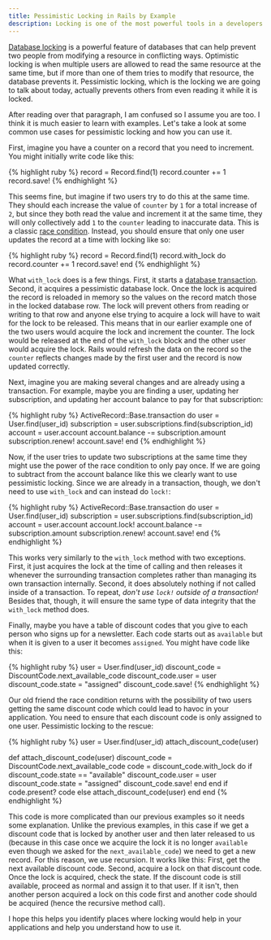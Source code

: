 ```yaml
---
title: Pessimistic Locking in Rails by Example
description: Locking is one of the most powerful tools in a developers chest to ensure data consistency, but it the documentation can be confusing. Peter guides you through how to use it properly with examples.
---
```


[Database locking](https://en.wikipedia.org/wiki/Lock_(database)) is a powerful feature of databases that can help prevent two people from modifying a resource in conflicting ways. Optimistic locking is when multiple users are allowed to read the same resource at the same time, but if more than one of them tries to modify that resource, the database prevents it. Pessimistic locking, which is the locking we are going to talk about today, actually prevents others from even reading it while it is locked.

After reading over that paragraph, I am confused so I assume you are too. I think it is much easier to learn with examples. Let's take a look at some common use cases for pessimistic locking and how you can use it.

First, imagine you have a counter on a record that you need to increment. You might initially write code like this:

{% highlight ruby %}
record = Record.find(1)
record.counter += 1
record.save!
{% endhighlight %}

This seems fine, but imagine if two users try to do this at the same time. They should each increase the value of `counter` by `1` for a total increase of `2`, but since they both read the value and increment it at the same time, they will only collectively add `1` to the `counter` leading to inaccurate data. This is a classic [race condition](https://en.wikipedia.org/wiki/Race_condition). Instead, you should ensure that only one user updates the record at a time with locking like so:

{% highlight ruby %}
record = Record.find(1)
record.with_lock do
  record.counter += 1
  record.save!
end
{% endhighlight %}

What `with_lock` does is a few things. First, it starts a [database transaction](https://en.wikipedia.org/wiki/Database_transaction). Second, it acquires a pessimistic database lock. Once the lock is acquired the record is reloaded in memory so the values on the record match those in the locked database row. The lock will prevent others from reading or writing to that row and anyone else trying to acquire a lock will have to wait for the lock to be released. This means that in our earlier example one of the two users would acquire the lock and increment the counter. The lock would be released at the end of the `with_lock` block and the other user would acquire the lock. Rails would refresh the data on the record so the `counter` reflects changes made by the first user and the record is now updated correctly.

Next, imagine you are making several changes and are already using a transaction. For example, maybe you are finding a user, updating her subscription, and updating her account balance to pay for that subscription:

{% highlight ruby %}
ActiveRecord::Base.transaction do
  user = User.find(user_id)
  subscription = user.subscriptions.find(subscription_id)
  account = user.account
  account.balance -= subscription.amount
  subscription.renew!
  account.save!
end
{% endhighlight %}

Now, if the user tries to update two subscriptions at the same time they might use the power of the race condition to only pay once. If we are going to subtract from the account balance like this we clearly want to use pessimistic locking. Since we are already in a transaction, though, we don't need to use `with_lock` and can instead do `lock!`:

{% highlight ruby %}
ActiveRecord::Base.transaction do
  user = User.find(user_id)
  subscription = user.subscriptions.find(subscription_id)
  account = user.account
  account.lock!
  account.balance -= subscription.amount
  subscription.renew!
  account.save!
end
{% endhighlight %}

This works very similarly to the `with_lock` method with two exceptions. First, it just acquires the lock at the time of calling and then releases it whenever the surrounding transaction completes rather than managing its own transaction internally. Second, it does absolutely nothing if not called inside of a transaction. To repeat, *don't use `lock!` outside of a transaction!* Besides that, though, it will ensure the same type of data integrity that the `with_lock` method does.

Finally, maybe you have a table of discount codes that you give to each person who signs up for a newsletter. Each code starts out as `available` but when it is given to a user it becomes `assigned`. You might have code like this:

{% highlight ruby %}
user = User.find(user_id)
discount_code = DiscountCode.next_available_code
discount_code.user = user
discount_code.state = "assigned"
discount_code.save!
{% endhighlight %}

Our old friend the race condition returns with the possibility of two users getting the same discount code which could lead to havoc in your application. You need to ensure that each discount code is only assigned to one user. Pessimistic locking to the rescue:

{% highlight ruby %}
user = User.find(user_id)
attach_discount_code(user)

def attach_discount_code(user)
  discount_code = DiscountCode.next_available_code
  code = discount_code.with_lock do
    if discount_code.state == "available"
      discount_code.user = user
      discount_code.state = "assigned"
      discount_code.save!
    end
  end
  if code.present?
    code
  else
    attach_discount_code(user)
  end
end
{% endhighlight %}

This code is more complicated than our previous examples so it needs some explanation. Unlike the previous examples, in this case if we get a discount code that is locked by another user and then later released to us (because in this case once we acquire the lock it is no longer `available` even though we asked for the `next_available_code`) we need to get a new record. For this reason, we use recursion. It works like this: First, get the next available discount code. Second, acquire a lock on that discount code. Once the lock is acquired, check the state. If the discount code is still available, proceed as normal and assign it to that user. If it isn't, then another person acquired a lock on this code first and another code should be acquired (hence the recursive method call).

I hope this helps you identify places where locking would help in your applications and help you understand how to use it.
